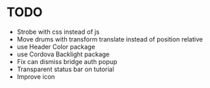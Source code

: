 # TODO

- Strobe with css instead of js
- Move drums with transform translate instead of position relative
- use Header Color package
- use Cordova Backlight package
- Fix can dismiss bridge auth popup
- Transparent status bar on tutorial
- Improve icon

